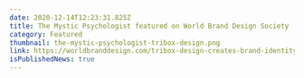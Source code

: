 ```yaml
---
date: 2020-12-14T12:23:31.825Z
title: The Mystic Psychologist featured on World Brand Design Society
category: Featured
thumbnail: the-mystic-psychologist-tribox-design.png
link: https://worldbranddesign.com/tribox-design-creates-brand-identity-of-the-mystic-psychologist/
isPublishedNews: true
---
```

